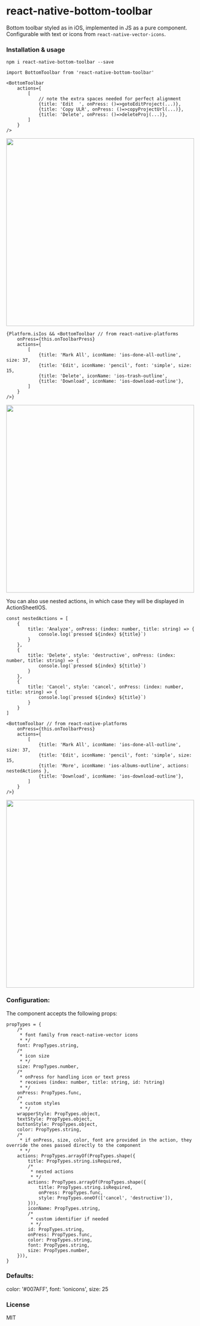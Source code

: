 # react-native-bottom-toolbar

Bottom toolbar styled as in iOS, implemented in JS as a pure component. Configurable with text or icons from `react-native-vector-icons`.


### Installation & usage

`npm i react-native-bottom-toolbar --save`

```
import BottomToolbar from 'react-native-bottom-toolbar'

<BottomToolbar
    actions={
        [
            // note the extra spaces needed for perfect alignment
            {title: 'Edit  ', onPress: ()=>gotoEditProject(...)}, 
            {title: 'Copy ULR', onPress: ()=>copyProjectUrl(...)},
            {title: 'Delete', onPress: ()=>deleteProj(...)},
        ]
    }
/>
```
<img src="https://raw.githubusercontent.com/vonovak/react-native-bottom-toolbar/master/one.png" width="500" />


```
{Platform.isIos && <BottomToolbar // from react-native-platforms 
    onPress={this.onToolbarPress}
    actions={
        [
            {title: 'Mark All', iconName: 'ios-done-all-outline', size: 37,
            {title: 'Edit', iconName: 'pencil', font: 'simple', size: 15,
            {title: 'Delete', iconName: 'ios-trash-outline',
            {title: 'Download', iconName: 'ios-download-outline'},
        ]
    }
/>}
```
<img src="https://raw.githubusercontent.com/vonovak/react-native-bottom-toolbar/master/two.png" width="500" />


You can also use nested actions, in which case they will be displayed in ActionSheetIOS.

```
const nestedActions = [
    {
        title: 'Analyze', onPress: (index: number, title: string) => {
            console.log(`pressed ${index} ${title}`)
        }
    },
    {
        title: 'Delete', style: 'destructive', onPress: (index: number, title: string) => {
            console.log(`pressed ${index} ${title}`)
        }
    },
    {
        title: 'Cancel', style: 'cancel', onPress: (index: number, title: string) => {
            console.log(`pressed ${index} ${title}`)
        }
    }
]
        
<BottomToolbar // from react-native-platforms 
    onPress={this.onToolbarPress}
    actions={
        [
            {title: 'Mark All', iconName: 'ios-done-all-outline', size: 37,
            {title: 'Edit', iconName: 'pencil', font: 'simple', size: 15,
            {title: 'More', iconName: 'ios-albums-outline', actions: nestedActions },
            {title: 'Download', iconName: 'ios-download-outline'},
        ]
    }
/>}
```

<img src="https://raw.githubusercontent.com/vonovak/react-native-bottom-toolbar/master/three.png" width="500" />

### Configuration:

The component accepts the following props:

```
propTypes = {
    /*
     * font family from react-native-vector icons
     * */
    font: PropTypes.string,
    /*
     * icon size
     * */
    size: PropTypes.number,
    /*
     * onPress for handling icon or text press
     * receives (index: number, title: string, id: ?string)
     * */
    onPress: PropTypes.func,
    /*
     * custom styles
     * */
    wrapperStyle: PropTypes.object,
    textStyle: PropTypes.object,
    buttonStyle: PropTypes.object,
    color: PropTypes.string,
    /*
     * if onPress, size, color, font are provided in the action, they override the ones passed directly to the component
     * */
    actions: PropTypes.arrayOf(PropTypes.shape({
        title: PropTypes.string.isRequired,
        /*
         * nested actions
         * */
        actions: PropTypes.arrayOf(PropTypes.shape({
            title: PropTypes.string.isRequired,
            onPress: PropTypes.func,
            style: PropTypes.oneOf(['cancel', 'destructive']),
        })),
        iconName: PropTypes.string,
        /*
         * custom identifier if needed
         * */
        id: PropTypes.string,
        onPress: PropTypes.func,
        color: PropTypes.string,
        font: PropTypes.string,
        size: PropTypes.number,
    })),
}
```

### Defaults:

color: '#007AFF',
font: 'ionicons',
size: 25

### License
MIT
